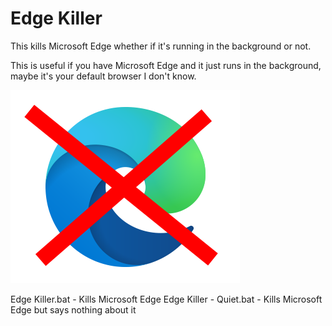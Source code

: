# Edge Killer
This kills Microsoft Edge whether if it's running in the background or not.

This is useful if you have Microsoft Edge and it just runs in the background, maybe it's your default browser I don't know.

![plot](./icon.png)

Edge Killer.bat - Kills Microsoft Edge
Edge Killer - Quiet.bat - Kills Microsoft Edge but says nothing about it
